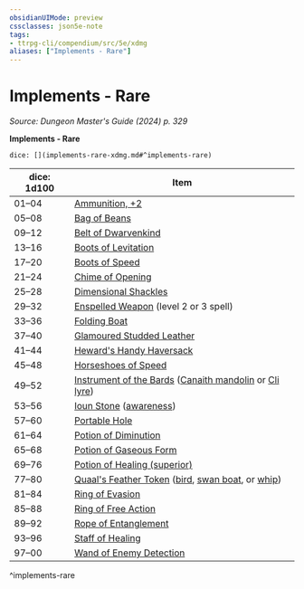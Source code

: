 ```yaml
---
obsidianUIMode: preview
cssclasses: json5e-note
tags:
- ttrpg-cli/compendium/src/5e/xdmg
aliases: ["Implements - Rare"]
---
```

# Implements - Rare
*Source: Dungeon Master's Guide (2024) p. 329* 

**Implements - Rare**

`dice: [](implements-rare-xdmg.md#^implements-rare)`

| dice: 1d100 | Item |
|-------------|------|
| 01–04 | [Ammunition, +2](2-ammunition-xdmg.md) |
| 05–08 | [Bag of Beans](bag-of-beans-xdmg.md) |
| 09–12 | [Belt of Dwarvenkind](belt-of-dwarvenkind-xdmg.md) |
| 13–16 | [Boots of Levitation](boots-of-levitation-xdmg.md) |
| 17–20 | [Boots of Speed](boots-of-speed-xdmg.md) |
| 21–24 | [Chime of Opening](chime-of-opening-xdmg.md) |
| 25–28 | [Dimensional Shackles](dimensional-shackles-xdmg.md) |
| 29–32 | [Enspelled Weapon](enspelled-weapon-xdmg.md) (level 2 or 3 spell) |
| 33–36 | [Folding Boat](folding-boat-xdmg.md) |
| 37–40 | [Glamoured Studded Leather](glamoured-studded-leather-xdmg.md) |
| 41–44 | [Heward's Handy Haversack](hewards-handy-haversack-xdmg.md) |
| 45–48 | [Horseshoes of Speed](horseshoes-of-speed-xdmg.md) |
| 49–52 | [Instrument of the Bards](instrument-of-the-bards-xdmg.md) ([Canaith mandolin](instrument-of-the-bards-canaith-mandolin-xdmg.md) or [Cli lyre](instrument-of-the-bards-cli-lyre-xdmg.md)) |
| 53–56 | [Ioun Stone](ioun-stone-xdmg.md) ([awareness](ioun-stone-awareness-xdmg.md)) |
| 57–60 | [Portable Hole](portable-hole-xdmg.md) |
| 61–64 | [Potion of Diminution](potion-of-diminution-xdmg.md) |
| 65–68 | [Potion of Gaseous Form](potion-of-gaseous-form-xdmg.md) |
| 69–76 | [Potion of Healing (superior)](potion-of-superior-healing-xdmg.md) |
| 77–80 | [Quaal's Feather Token](quaals-feather-token-xdmg.md) ([bird](quaals-feather-token-bird-xdmg.md), [swan boat](quaals-feather-token-swan-boat-xdmg.md), or [whip](quaals-feather-token-whip-xdmg.md)) |
| 81–84 | [Ring of Evasion](ring-of-evasion-xdmg.md) |
| 85–88 | [Ring of Free Action](ring-of-free-action-xdmg.md) |
| 89–92 | [Rope of Entanglement](rope-of-entanglement-xdmg.md) |
| 93–96 | [Staff of Healing](staff-of-healing-xdmg.md) |
| 97–00 | [Wand of Enemy Detection](wand-of-enemy-detection-xdmg.md) |
^implements-rare